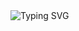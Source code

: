 <!-- Typing SVG -->
<img src="https://readme-typing-svg.herokuapp.com?color=32CD32&size=22&center=true&vCenter=true&lines=I%20am%20Godspower(Guspiloo)%20👋;A%20Frontend%20Engineer;%20based%20in%20Abuja,%20Nigeria." alt="Typing SVG">


